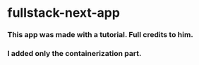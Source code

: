 # fullstack-next-app


### This app was made with a tutorial. Full credits to him.
### I added only the containerization part.
